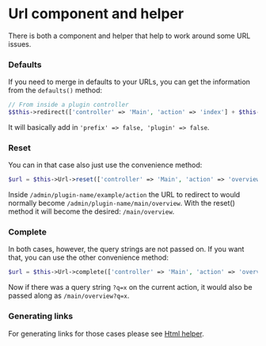 # Url component and helper 

There is both a component and helper that help to work around some URL issues.

### Defaults
If you need to merge in defaults to your URLs, you can get the information from the `defaults()` method:

```php
// From inside a plugin controller
$$this->redirect(['controller' => 'Main', 'action' => 'index'] + $this->Url->defaults());
```
It will basically add in `'prefix' => false, 'plugin' => false`.

### Reset
You can in that case also just use the convenience method:
```php
$url = $this->Url->reset(['controller' => 'Main', 'action' => 'overview']);
```

Inside `/admin/plugin-name/example/action` the URL to redirect to would normally become `/admin/plugin-name/main/overview`.
With the reset() method it will become the desired: `/main/overview`.

### Complete
In both cases, however, the query strings are not passed on. If you want that, you can use the other convenience method:
```php
$url = $this->Url->complete(['controller' => 'Main', 'action' => 'overview']);
```
Now if there was a query string `?q=x` on the current action, it would also be passed along as `/main/overview?q=x`.


### Generating links
For generating links for those cases please see [Html helper](/docs/Helper/Html.md).
